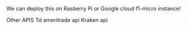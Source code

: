 We can deploy this on Rasberry Pi or Google cloud f1-micro instance!

Other APIS
Td ameritrade api
Kraken api 
